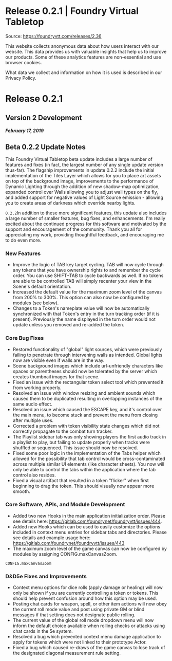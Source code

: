 # Release 0.2.1 | Foundry Virtual Tabletop

Source: https://foundryvtt.com/releases/2.36

This website collects anonymous data about how users interact with our website. This data provides us with 
        valuable insights that help us to improve our products. Some of these analytics features are non-essential 
        and use browser cookies.

What data we collect and information on how it is used is described in our 
        Privacy Policy.


# Release 0.2.1


## Version 2 Development


##### February 17, 2019


## Beta 0.2.2 Update Notes

This Foundry Virtual Tabletop beta update includes a large number of features and fixes (in fact, the largest number of any single update version thus-far). The flagship improvements in update 0.2.2 include the initial implementation of the Tiles Layer which allows for you to place art assets on top of the background image, improvements to the performance of Dynamic Lighting through the addition of new shadow-map optimization, expanded control over Walls allowing you to adjust wall types on the fly, and added support for negative values of Light Source emission - allowing you to create areas of darkness which override nearby lights.

`0.2.2`In addition to these more significant features, this update also includes a large number of smaller features, bug fixes, and enhancements. I'm really excited about the continued progress for this software and motivated by the support and encouragement of the community. Thank you all for appreciating my work, providing thoughtful feedback, and encouraging me to do even more.


### New Features

- Improve the logic of TAB key target cycling. TAB will now cycle through any tokens that you have ownership rights to and remember the cycle order. You can use SHIFT+TAB to cycle backwards as well. If no tokens are able to be controlled TAB will simply recenter your view in the Scene's default orientation.
- Increased the default value for the maximum zoom level of the canvas from 200% to 300%. This option can also now be configured by modules (see below).
- Changes to a Token's nameplate value will now be automatically synchronized with that Token's entry in the turn tracking order (if it is present). Previously the name displayed in the turn order would not update unless you removed and re-added the token.


### Core Bug Fixes

- Restored functionality of "global" light sources, which were previously failing to penetrate through intervening walls as intended. Global lights now are visible even if walls are in the way.
- Scene background images which include url-unfriendly characters like spaces or parentheses should now be tolerated by the server which creates thumbnail images for that scene.
- Fixed an issue with the rectangular token select tool which prevented it from working properly.
- Resolved an issue with window resizing and ambient sounds which caused them to be duplicated resulting in overlapping instances of the same audio effect.
- Resolved an issue which caused the ESCAPE key, and it's control over the main menu, to become stuck and prevent the menu from closing after multiple uses.
- Corrected a problem with token visibility state changes which did not correctly propagate to the combat turn tracker.
- The Playlist sidebar tab was only showing players the first audio track in a playlist to play, but failing to update properly when tracks were shuffled or sequenced. This issue should now be resolved.
- Fixed some poor logic in the implementation of the Tabs helper which allowed for the possibility that tab control would be cross-contaminated across multiple similar UI elements (like character sheets). You now will only be able to control the tabs within the application where the tab control also resides.
- Fixed a visual artifact that resulted in a token "flicker" when first beginning to drag the token. This should visually now appear more smooth.


### Core Software, APIs, and Module Development

- Added two new Hooks in the main application initialization order. Please see details here: https://gitlab.com/foundrynet/foundryvtt/issues/444.
- Added new Hooks which can be used to easily customize the options included in context menu entries for sidebar tabs and directories. Please see details and example usage here: https://gitlab.com/foundrynet/foundryvtt/issues/443
- The maximum zoom level of the game canvas can now be configured by modules by assigning CONFIG.maxCanvasZoom.

`CONFIG.maxCanvasZoom`
### D&D5e Fixes and Improvements

- Context menu options for dice rolls (apply damage or healing) will now only be shown if you are currently controlling a token or tokens. This should help prevent confusion around how this option may be used.
- Posting chat cards for weapon, spell, or other item actions will now obey the current roll mode value and post using private GM or blind messages if that setting does not designate public rolling.
- The current value of the global roll mode dropdown menu will now inform the default choice available when rolling checks or attacks using chat cards in the 5e system.
- Resolved a bug which prevented context menu damage application to apply for tokens which were not linked to their prototype Actor.
- Fixed a bug which caused re-draws of the game canvas to lose track of the designated diagonal measurement rule setting.

